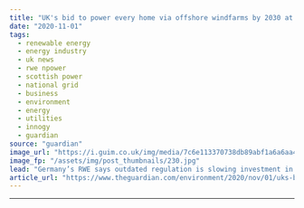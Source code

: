 ```yaml
---
title: "UK's bid to power every home via offshore windfarms by 2030 at risk"
date: "2020-11-01"
tags: 
  - renewable energy
  - energy industry
  - uk news
  - rwe npower
  - scottish power
  - national grid
  - business
  - environment
  - energy
  - utilities
  - innogy
  - guardian
source: "guardian"
image_url: "https://i.guim.co.uk/img/media/7c6e113370738db89abf1a6a6aa48a4e72b51b9b/0_233_3500_2101/master/3500.jpg?width=460&quality=85&auto=format&fit=max&s=4894643b284124fb1d0e54976a9ff26a"
image_fp: "/assets/img/post_thumbnails/230.jpg"
lead: "Germany’s RWE says outdated regulation is slowing investment in onshore electricity grid Britain’s bid to build enough offshore windfarms to power every home in the country by 2030 risks being derailed by outdated regulation which is slowing investme..."
article_url: "https://www.theguardian.com/environment/2020/nov/01/uks-bid-to-power-every-home-via-offshore-windfarms-by-2030-at-risk"
---
```


---
